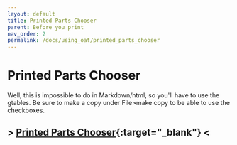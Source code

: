 ```yaml
---
layout: default
title: Printed Parts Chooser
parent: Before you print
nav_order: 2
permalink: /docs/using_oat/printed_parts_chooser
---
```



# Printed Parts Chooser

Well, this is impossible to do in Markdown/html, so you'll have to use the gtables. 
Be sure to make a copy under File>make copy to be able to use the checkboxes.


## > [Printed Parts Chooser](https://docs.google.com/spreadsheets/d/1uDw7Jag2HRKztMPO7b06qFRg1eezGeb0IxJh84-QEao/edit?usp=sharing){:target="_blank"} <